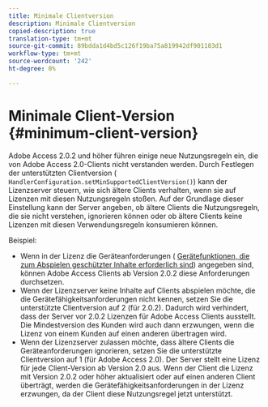 ```yaml
---
title: Minimale Clientversion
description: Minimale Clientversion
copied-description: true
translation-type: tm+mt
source-git-commit: 89bdda1d4bd5c126f19ba75a819942df901183d1
workflow-type: tm+mt
source-wordcount: '242'
ht-degree: 0%

---
```



# Minimale Client-Version {#minimum-client-version}

Adobe Access 2.0.2 und höher führen einige neue Nutzungsregeln ein, die von Adobe Access 2.0-Clients nicht verstanden werden. Durch Festlegen der unterstützten Clientversion ( `HandlerConfiguration.setMinSupportedClientVersion()`) kann der Lizenzserver steuern, wie sich ältere Clients verhalten, wenn sie auf Lizenzen mit diesen Nutzungsregeln stoßen. Auf der Grundlage dieser Einstellung kann der Server angeben, ob ältere Clients die Nutzungsregeln, die sie nicht verstehen, ignorieren können oder ob ältere Clients keine Lizenzen mit diesen Verwendungsregeln konsumieren können.

Beispiel:

* Wenn in der Lizenz die Geräteanforderungen ( [Gerätefunktionen, die zum Abspielen geschützter Inhalte erforderlich sind](../../../aaxs-protecting-content/content-introduction/content-usage-rules/content-runtime-application-restrictions/content-device-capabilities.md)) angegeben sind, können Adobe Access Clients ab Version 2.0.2 diese Anforderungen durchsetzen.
* Wenn der Lizenzserver keine Inhalte auf Clients abspielen möchte, die die Gerätefähigkeitsanforderungen nicht kennen, setzen Sie die unterstützte Clientversion auf 2 (für 2.0.2). Dadurch wird verhindert, dass der Server vor 2.0.2 Lizenzen für Adobe Access Clients ausstellt. Die Mindestversion des Kunden wird auch dann erzwungen, wenn die Lizenz von einem Kunden auf einen anderen übertragen wird.
* Wenn der Lizenzserver zulassen möchte, dass ältere Clients die Geräteanforderungen ignorieren, setzen Sie die unterstützte Clientversion auf 1 (für Adobe Access 2.0). Der Server stellt eine Lizenz für jede Client-Version ab Version 2.0 aus. Wenn der Client die Lizenz mit Version 2.0.2 oder höher aktualisiert oder auf einen anderen Client überträgt, werden die Gerätefähigkeitsanforderungen in der Lizenz erzwungen, da der Client diese Nutzungsregel jetzt unterstützt.


